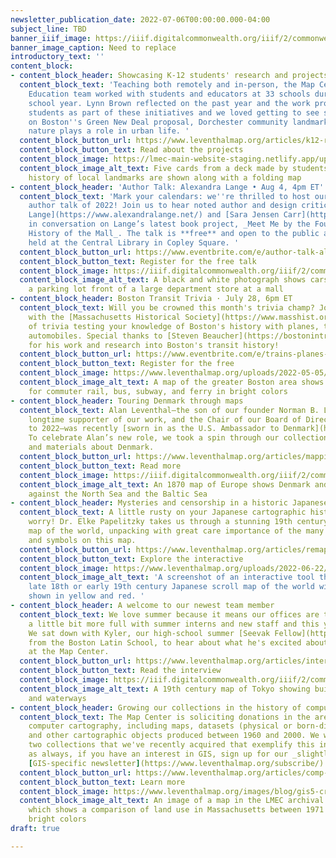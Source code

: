```yaml
---
newsletter_publication_date: 2022-07-06T00:00:00.000-04:00
subject_line: TBD
banner_iiif_image: https://iiif.digitalcommonwealth.org/iiif/2/commonwealth:3x817772t/29,218,2335,743/full/0/default.jpg
banner_image_caption: Need to replace
introductory_text: ''
content_block:
- content_block_header: Showcasing K-12 students' research and projects
  content_block_text: 'Teaching both remotely and in-person, the Map Center''s K-12
    Education team worked with students and educators at 33 schools during the 2021-22
    school year. Lynn Brown reflected on the past year and the work produced by local
    students as part of these initiatives and we loved getting to see student perspectives
    on Boston''s Green New Deal proposal, Dorchester community landmarks, and how
    nature plays a role in urban life. '
  content_block_button_url: https://www.leventhalmap.org/articles/k12-round-up/
  content_block_button_text: Read about the projects
  content_block_image: https://lmec-main-website-staging.netlify.app/uploads/2022-06-30/tour-your-boston-matthew-dickey.jpeg
  content_block_image_alt_text: Five cards from a deck made by students about the
    history of local landmarks are shown along with a folding map
- content_block_header: 'Author Talk: Alexandra Lange • Aug 4, 4pm ET'
  content_block_text: 'Mark your calendars: we''re thrilled to host our first in-person
    author talk of 2022! Join us to hear noted author and design critic [Alexandra
    Lange](https://www.alexandralange.net/) and [Sara Jensen Carr](https://camd.northeastern.edu/faculty/sara-jensen-carr/)
    in conversation on Lange’s latest book project, _Meet Me by the Fountain: An Inside
    History of the Mall_. The talk is **free** and open to the public and will be
    held at the Central Library in Copley Square. '
  content_block_button_url: https://www.eventbrite.com/e/author-talk-alexandra-lange-on-meet-me-by-the-fountain-tickets-373389186107?aff=July7Newsletter
  content_block_button_text: Register for the free talk
  content_block_image: https://iiif.digitalcommonwealth.org/iiif/2/commonwealth:0g354t14z/full/,1200/0/default.jpg
  content_block_image_alt_text: A black and white photograph shows cars parked in
    a parking lot front of a large department store at a mall
- content_block_header: Boston Transit Trivia · July 28, 6pm ET
  content_block_text: Will you be crowned this month's trivia champ? Join us, along
    with the [Massachusetts Historical Society](https://www.masshist.org/), for night
    of trivia testing your knowledge of Boston's history with planes, trains, and
    automobiles. Special thanks to [Steven Beaucher](https://bostonintransit.com/)
    for his work and research into Boston's transit history!
  content_block_button_url: https://www.eventbrite.com/e/trains-planes-and-automobiles-boston-transit-trivia-tickets-334668411227?aff=July7Newsletter
  content_block_button_text: Register for the free
  content_block_image: https://www.leventhalmap.org/uploads/2022-05-05/transit.jpeg
  content_block_image_alt_text: A map of the greater Boston area shows transit routes
    for commuter rail, bus, subway, and ferry in bright colors
- content_block_header: Touring Denmark through maps
  content_block_text: Alan Leventhal—the son of our founder Norman B. Leventhal, a
    longtime supporter of our work, and the Chair of our Board of Directors from 2020
    to 2022—was recently [sworn in as the U.S. Ambassador to Denmark](https://www.majorityleader.gov/content/hoyer-statement-senate-confirmation-alan-leventhal-ambassador-denmark).
    To celebrate Alan’s new role, we took a spin through our collections to find maps
    and materials about Denmark.
  content_block_button_url: https://www.leventhalmap.org/articles/mapping-denmark/
  content_block_button_text: Read more
  content_block_image: https://iiif.digitalcommonwealth.org/iiif/2/commonwealth:x059cb25h/512,424,6080,2811/,1200/0/default.jpg
  content_block_image_alt_text: An 1870 map of Europe shows Denmark and Sweden set
    against the North Sea and the Baltic Sea
- content_block_header: Mysteries and censorship in a historic Japanese world map
  content_block_text: A little rusty on your Japanese cartographic history? Not to
    worry! Dr. Elke Papelitzky takes us through a stunning 19th century Japanese manuscript
    map of the world, unpacking with great care importance of the many annotations
    and symbols on this map.
  content_block_button_url: https://www.leventhalmap.org/articles/remapping-the-world-in-japan/
  content_block_button_text: Explore the interactive
  content_block_image: https://www.leventhalmap.org/uploads/2022-06-22/japan_map_chat_screenshot.png
  content_block_image_alt_text: 'A screenshot of an interactive tool that shows a
    late 18th or early 19th century Japanese scroll map of the world with countries
    shown in yellow and red. '
- content_block_header: A welcome to our newest team member
  content_block_text: We love summer because it means our offices are typically just
    a little bit more full with summer interns and new staff and this year is no exception!
    We sat down with Kyler, our high-school summer [Seevak Fellow](http://www.learntoquestion.org/class/fellowship/)
    from the Boston Latin School, to hear about what he's excited about for his time
    at the Map Center.
  content_block_button_url: https://www.leventhalmap.org/articles/interview-with-kyler/
  content_block_button_text: Read the interview
  content_block_image: https://iiif.digitalcommonwealth.org/iiif/2/commonwealth:ht250b888/2091,3151,6519,3974/full/0/default.jpg
  content_block_image_alt_text: A 19th century map of Tokyo showing buildings, roads,
    and waterways
- content_block_header: Growing our collections in the history of computer cartography
  content_block_text: The Map Center is soliciting donations in the area of early
    computer cartography, including maps, datasets (physical or born-digital), papers,
    and other cartographic objects produced between 1960 and 2000. We wrote about
    two collections that we've recently acquired that exemplify this interest. (And
    as always, if you have an interest in GIS, sign up for our _slightly_ nerdier,
    [GIS-specific newsletter](https://www.leventhalmap.org/subscribe/)!)
  content_block_button_url: https://www.leventhalmap.org/articles/comp-cart-collections/
  content_block_button_text: Learn more
  content_block_image: https://www.leventhalmap.org/images/blog/gis5-crop.png
  content_block_image_alt_text: An image of a map in the LMEC archival collection
    which shows a comparison of land use in Massachusetts between 1971 and 1985 using
    bright colors
draft: true

---
```

